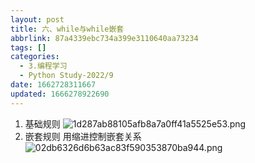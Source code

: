 ```yaml
---
layout: post
title: 六、while与while嵌套
abbrlink: 87a4339ebc734a399e3110640aa73234
tags: []
categories:
  - 3.编程学习
  - Python Study-2022/9
date: 1662728311667
updated: 1666278922690
---
```


1. 基础规则
   ![1d287ab88105afb8a7a0ff41a5525e53.png](/resources/c1ffed2dfe424be88869e44e271e9a47.png)
2. 嵌套规则
   用缩进控制嵌套关系
   ![02db6326d6b63ac83f590353870ba944.png](/resources/4bd832f161634eaabffbaf99e1e6f0f1.png)
